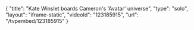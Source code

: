 {
    "title": "Kate Winslet boards Cameron's 'Avatar' universe",
    "type": "solo",
    "layout": "iframe-static",
    "videoId": "123185915",
    "url": "\/tvpembed\/123185915"
}